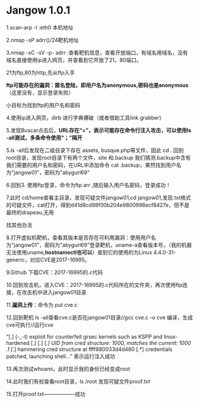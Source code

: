 # Jangow 1.0.1
1.scan-arp -l :eth0 本机地址

2.nmap -sP adrr()/24靶机地址

3.nmap -sC -sV -p- adrr :查看靶机信息，查看开放端口，有域名用域名，没有域名直接使用ip进入网页，并查看到它开放了21，80端口。

21为ftp,80为http,先从ftp入手

**ftp可能存在的漏洞：匿名登陆，即用户名为anonymous,密码也是anonymous**（这里没有，显示登录失败）

小目标为找到ftp的用户名和密码

4.使用ip进入网页，dirb 进行字典爆破（或者借助工具link grabber）

5.发现Buscar点击后，**URL存在“=”，表示可能存在命令行注入攻击，可以使用ls -all测试，多条命令使用“；”隔开**

5.ls -all后发现在二级目录下存在 assets, busque.php等文件，因此 cd ..回到root目录，发现root目录下有两个文件，site 和.backup 我们猜测.backup中含有我们需要的用户名和密码，在URL中添加命令 cat .backup，果然找到用户名为"jangow01"，密码为"abygurl69"

6.回到3. 使用ftp登录，命令为ftp arr ,随后输入用户名密码，登录成功！

7.此时 cd/home查看主目录，发现可疑文件jangow01,cd jangow01,发现.txt格式的可疑文件，cat打开，得到d41d8cd98f00b204e9800998ecf8427e，但不是最终的drapeau,无用

找其他办法

8.打开虚拟机靶机，查看其版本是否存在可利用漏洞：使用用户名为"jangow01"，密码为"abygurl69"登录靶机，uname-a查看版本号，（我的机器无法使用uname,**hostnamectl也可以**）查到它的使用的为Linux 4.4.0-31-generic，对应CVE是2017-16995。

9.Github 下载CVE：2017-16995的.c代码

10.回到攻击机，进入CVE：2017-16995的.c代码所在的文件夹，再次使用ftp连接，在攻击机中进入jangow01目录

11.**漏洞上传**：命令为 put cve.c 

12.回到靶机  ls -all查看cve.c是否在jangow01目录//gcc cve.c -o cve 编译，生成cve可执行//运行cve

“[.] (-_-t) exploit for counterfeit grsec kernels such as KSPP and linux-hardened
[.]
[.]
[.*] UID from cred structure: 1000, matches the current: 1000 .1 
[.*] hammering cred structure at ffff880033d4d480 
[.*] credentials patched, launching shell...” 表示运行注入成功

13.再次测试whoami，此时显示我的身份已经变成root

14.此时我们有权查看root目录，ls /root 发现可疑文件proof.txt

15.打开proof.txt——————成功
